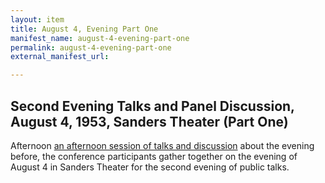 ```yaml
---
layout: item
title: August 4, Evening Part One
manifest_name: august-4-evening-part-one
permalink: august-4-evening-part-one
external_manifest_url: 

---
```

## Second Evening Talks and Panel Discussion, August 4, 1953, Sanders Theater (Part One)
Afternoon <a href="https://tanyaclement.github.io/harvard1953/august-4-afternoon-part-one">an afternoon session of talks and discussion</a> about the evening before, the conference participants gather together on the evening of August 4 in Sanders Theater for the second evening of public talks.
